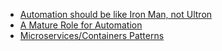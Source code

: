 * [Automation should be like Iron Man, not Ultron](https://queue.acm.org/detail.cfm?id=2841313)
* [A Mature Role for Automation](https://www.kitchensoap.com/2012/09/21/a-mature-role-for-automation-part-i/)
* [Microservices/Containers Patterns](https://microservices.io/patterns/microservices.html)
